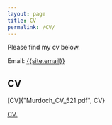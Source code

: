```yaml
---
layout: page
title: CV
permalink: /CV/
---
```

<p>
Please find my cv below.
</p>

Email: <a href="mailto:{{site.email}}?Subject=From Blog Site:">{{site.email}}</a>

## CV

[CV]{"Murdoch_CV_521.pdf", CV}


<a href="{{doug-murdoch.github.io/Murdoch_CV_521.pdf}}" target="_blank">CV.</a>
